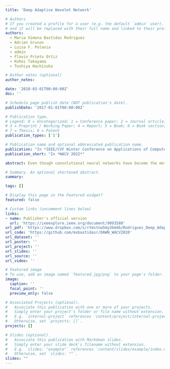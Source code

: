 ```yaml
---
title: 'Deep Adaptive Wavelet Network'

# Authors
# If you created a profile for a user (e.g. the default `admin` user), write the username (folder name) here
# and it will be replaced with their full name and linked to their profile.
authors:
  - Maria Ximena Bastidas Rodriguez
  - Adrien Gruson
  - Luisa F. Polania
  - admin
  - Flavio Prieto Ortiz
  - Kohei Takayama
  - Toshiya Hachisuka

# Author notes (optional)
author_notes:

date: '2020-03-01T00:00:00Z'
doi: ''

# Schedule page publish date (NOT publication's date).
publishDate: '2017-01-01T00:00:00Z'

# Publication type.
# Legend: 0 = Uncategorized; 1 = Conference paper; 2 = Journal article;
# 3 = Preprint / Working Paper; 4 = Report; 5 = Book; 6 = Book section;
# 7 = Thesis; 8 = Patent
publication_types: ['1']

# Publication name and optional abbreviated publication name.
publication: "In *IEEE/CVF Winter Conference on Applications of Computer Vision 2022*"
publication_short: "In *WACV 2022*"

abstract: Even though convolutional neural networks have become the method of choice in many fields of computer vision, they still lack interpretability and are usually designed manually in a cumbersome trial-and-error process. This paper aims at overcoming those limitations by proposing a deep neural network, which is designed in a systematic fashion and is interpretable, by integrating multiresolution analysis at the core of the deep neural network design. By using the lifting scheme, it is possible to generate a wavelet representation and design a network capable of learning wavelet coefficients in an end-to-end form. Compared to state-of-the-art architectures, the proposed model requires less hyper-parameter tuning and achieves competitive accuracy in image classification tasks. The Code implemented for this research is available at https://github.com/mxbastidasr/DAWN_WACV2020.

# Summary. An optional shortened abstract.
summary:

tags: []

# Display this page in the Featured widget?
featured: false

# Custom links (uncomment lines below)
links:
- name: Publisher's official version
  url: 'https://ieeexplore.ieee.org/document/9093580'
url_pdf: 'https://www.dropbox.com/s/rtmstnw5my3bm4b/Rodriguez_Deep_Adaptive_Wavelet_Network_WACV_2020_paper.pdf?dl=0'
url_code: 'https://github.com/mxbastidasr/DAWN_WACV2020'
url_dataset: ''
url_poster: ''
url_project: ''
url_slides: ''
url_source: ''
url_video: ''

# Featured image
# To use, add an image named `featured.jpg/png` to your page's folder.
image:
  caption: ''
  focal_point: ''
  preview_only: false

# Associated Projects (optional).
#   Associate this publication with one or more of your projects.
#   Simply enter your project's folder or file name without extension.
#   E.g. `internal-project` references `content/project/internal-project/index.md`.
#   Otherwise, set `projects: []`.
projects: []

# Slides (optional).
#   Associate this publication with Markdown slides.
#   Simply enter your slide deck's filename without extension.
#   E.g. `slides: "example"` references `content/slides/example/index.md`.
#   Otherwise, set `slides: ""`.
slides: ""
---
```

